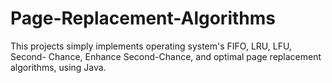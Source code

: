 # Page-Replacement-Algorithms
This projects simply implements operating system's FIFO, LRU, LFU, Second- Chance, Enhance Second-Chance, and optimal page replacement algorithms, using Java.

